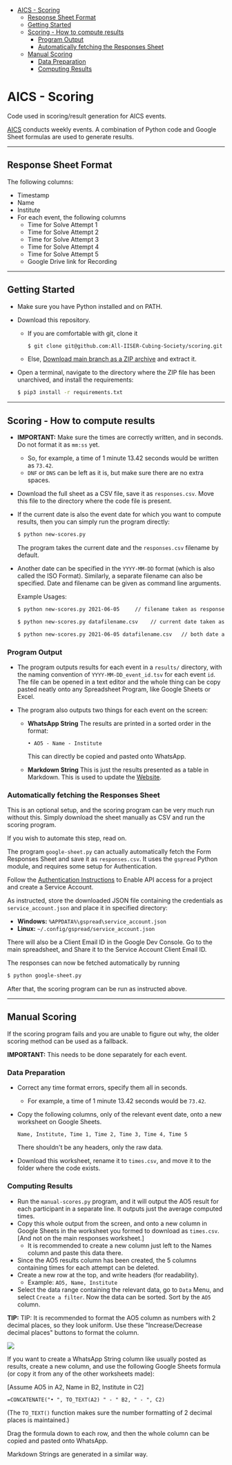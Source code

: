 - [AICS - Scoring](#aics---scoring)
  * [Response Sheet Format](#response-sheet-format)
  * [Getting Started](#getting-started)
  * [Scoring - How to compute results](#scoring---how-to-compute-results)
    + [Program Output](#program-output)
    + [Automatically fetching the Responses Sheet](#automatically-fetching-the-responses-sheet)
  * [Manual Scoring](#manual-scoring)
    + [Data Preparation](#data-preparation)
    + [Computing Results](#computing-results)

# AICS - Scoring

Code used in scoring/result generation for AICS events.

[AICS](https://all-iiser-cubing-society.github.io/) conducts weekly events. A combination of Python code and Google Sheet formulas are used to generate results.

---

## Response Sheet Format

The following columns:

- Timestamp
- Name
- Institute
- For each event, the following columns
    - Time for Solve Attempt 1
    - Time for Solve Attempt 2
    - Time for Solve Attempt 3
    - Time for Solve Attempt 4
    - Time for Solve Attempt 5
    - Google Drive link for Recording

---

## Getting Started

- Make sure you have Python installed and on PATH.

- Download this repository.

  - If you are comfortable with git, clone it

    ```bash
    $ git clone git@github.com:All-IISER-Cubing-Society/scoring.git
    ```

  - Else, [Download main branch as a ZIP archive](https://github.com/All-IISER-Cubing-Society/scoring/archive/refs/heads/main.zip) and extract it.

- Open a terminal, navigate to the directory where the ZIP file has been unarchived, and install the requirements:

  ```bash
  $ pip3 install -r requirements.txt
  ```

---

## Scoring - How to compute results

- **IMPORTANT:** Make sure the times are correctly written, and in seconds. Do not format it as `mm:ss` yet. 

  - So, for example, a time of 1 minute 13.42 seconds would be written as `73.42`. 
  - `DNF` or `DNS` can be left as it is, but make sure there are no extra spaces.

- Download the full sheet as a CSV file, save it as `responses.csv`. Move this file to the directory where the code file is present.

- If the current date is also the event date for which you want to compute results, then you can simply run the program directly:

  ```bash
  $ python new-scores.py
  ```

  The program takes the current date and the `responses.csv` filename by default.

- Another date can be specified in the `YYYY-MM-DD` format (which is also called the ISO Format). Similarly, a separate filename can also be specified. Date and filename can be given as command line arguments.

  Example Usages:

  ```bash
  $ python new-scores.py 2021-06-05     // filename taken as responses.csv by default
  
  $ python new-scores.py datafilename.csv    // current date taken as default
  
  $ python new-scores.py 2021-06-05 datafilename.csv   // both date and file provided
  ```

  

### Program Output

- The program outputs results for each event in a `results/` directory, with the naming convention of `YYYY-MM-DD_event_id.tsv` for each event `id`.  The file can be opened in a text editor and the whole thing can be copy pasted neatly onto any Spreadsheet Program, like Google Sheets or Excel.

- The program also outputs two things for each event on the screen:

  - **WhatsApp String**
    The results are printed in a sorted order in the format:

    ```
    • AO5 - Name - Institute
    ```

    This can directly be copied and pasted onto WhatsApp.

  - **Markdown String**
    This is just the results presented as a table in Markdown. This is used to update the [Website](https://all-iiser-cubing-society.github.io/).



### Automatically fetching the Responses Sheet

This is an optional setup, and the scoring program can be very much run without this. Simply download the sheet manually as CSV and run the scoring program.

If you wish to automate this step, read on.

The program `google-sheet.py` can actually automatically fetch the Form Responses Sheet and save it as `responses.csv`. It uses the `gspread` Python module, and requires some setup for Authentication.

Follow the [Authentication Instructions](https://docs.gspread.org/en/v3.7.0/oauth2.html#enable-api-access-for-a-project) to Enable API access for a project and create a Service Account. 

As instructed, store the downloaded JSON file containing the credentials as `service_account.json` and place it in specified directory:

- **Windows:** `%APPDATA%\gspread\service_account.json`
- **Linux:** `~/.config/gspread/service_account.json`

There will also be a Client Email ID in the Google Dev Console. Go to the main spreadsheet, and Share it to the Service Account Client Email ID.



The responses can now be fetched automatically by running

```bash
$ python google-sheet.py
```



After that, the scoring program can be run as instructed above.



---

## Manual Scoring

If the scoring program fails and you are unable to figure out why, the older scoring method can be used as a fallback.

**IMPORTANT:** This needs to be done separately for each event.

### Data Preparation

- Correct any time format errors, specify them all in seconds.
  - For example, a time of 1 minute 13.42 seconds would be `73.42`.

- Copy the following columns, only of the relevant event date, onto a new worksheet on Google Sheets.

  `Name, Institute, Time 1, Time 2, Time 3, Time 4, Time 5`

  There shouldn't be any headers, only the raw data.

- Download this worksheet, rename it to `times.csv`, and move it to the folder where the code exists.



### Computing Results

- Run the `manual-scores.py` program, and it will output the AO5 result for each participant in a separate line. It outputs just the average computed times.
- Copy this whole output from the screen, and onto a new column in Google Sheets in the worksheet you formed to download as `times.csv`. [And not on the main responses worksheet.]
  - It is recommended to create a new column just left to the Names column and paste this data there.
- Since the AO5 results column has been created, the 5 columns containing times for each attempt can be deleted.
- Create a new row at the top, and write headers (for readability). 
  - Example: `AO5, Name, Institute`
- Select the data range containing the relevant data, go to `Data` Menu, and select `Create a filter`. Now the data can be sorted. Sort by the `AO5` column.



**TIP:** TIP: It is recommended to format the AO5 column as numbers with 2 decimal places, so they look uniform. Use these "Increase/Decrease decimal places" buttons to format the column.

![](https://i.imgur.com/RDs3mrJ.png)



If you want to create a WhatsApp String column like usually posted as results, create a new column, and use the following Google Sheets formula (or copy it from any of the other worksheets made):

[Assume AO5 in A2, Name in B2, Institute in C2]

```vbscript
=CONCATENATE("• ", TO_TEXT(A2) " - " B2, " - ", C2)
```

(The `TO_TEXT()` function makes sure the number formatting of 2 decimal places is maintained.)

Drag the formula down to each row, and then the whole column can be copied and pasted onto WhatsApp.

Markdown Strings are generated in a similar way.

